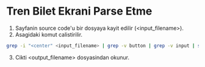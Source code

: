 # Tren Bilet Ekrani Parse Etme

1. Sayfanin source code'u bir dosyaya kayit edilir (<input_filename>).
2. Asagidaki komut calistirilir.
```bash
grep -i "<center" <input_filename> | grep -v button | grep -v input | sed -e 's/\t//g' | awk '{ printf $1 }' | sed -e 's/<center>Geçerli/\n/g' | grep -v table | sed -e 's/<center>/\t/g' | sort -k2,2 -k1,1 > <output_filename>
```
3. Cikti <output_filename> dosyasindan okunur.
